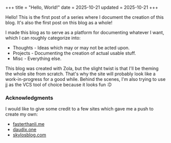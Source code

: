 +++
title = "Hello, World!"
date = 2025-10-21
updated = 2025-10-21
+++

Hello! This is the first post of a series where I document the creation of this blog. It's also the first post on this blog as a whole!

I made this blog as to serve as a platform for documenting whatever I want, which I can roughly categorize into:
- Thoughts - Ideas which may or may not be acted upon.
- Projects - Documenting the creation of actual usable stuff.
- Misc - Everything else.

This blog was created with Zola, but the slight twist is that I'll be theming the whole site from scratch. That's why the site will probably look like a work-in-progress for a good while. Behind the scenes, I'm also trying to use [jj](https://github.com/jj-vcs/jj) as the VCS tool of choice because it looks fun :D

### Acknowledgments

I would like to give some credit to a few sites which gave me a push to create my own:
- [fasterthanli.me](https://fasterthanli.me/)
- [daudix.one](https://daudix.one/)
- [skylosblog.com](https://skylosblog.com/)
